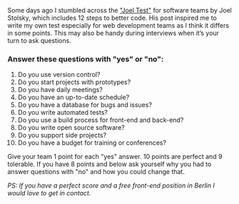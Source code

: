 Some days ago I stumbled across the ["Joel Test"](http://www.joelonsoftware.com/articles/fog0000000043.html) for software teams by Joel Stolsky, which includes 12 steps to better code. His post inspired me to write my own test especially for web development teams as I think it differs in some points. This may also be handy during interviews when it’s your turn to ask questions.

### Answer these questions with "yes" or "no":

1. Do you use version control?
2. Do you start projects with prototypes?
3. Do you have daily meetings?
4. Do you have an up-to-date schedule?
5. Do you have a database for bugs and issues?
6. Do you write automated tests?
7. Do you use a build process for front-end and back-end?
8. Do you write open source software?
9. Do you support side projects?
10. Do you have a budget for training or conferences?

Give your team 1 point for each "yes" answer. 10 points are perfect and 9 tolerable. If you have 8 points and below ask yourself why you had to answer questions with "no" and how you could change that.

_PS: If you have a perfect score and a free front-end position in Berlin I would love to get in contact._
